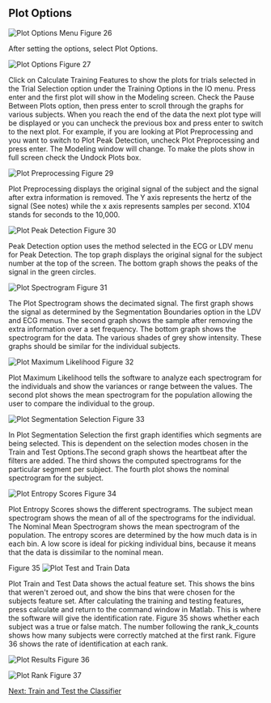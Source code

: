 ## Plot Options

![Plot Options Menu](images/fig26_menu_plot_options.png) Figure 26

After setting the options, select Plot Options.  

![Plot Options](images/fig27_plot_options.png) Figure 27

Click on Calculate Training Features to show the plots for trials selected in the Trial Selection option under the Training Options in the IO menu. Press enter and the first plot will show in the Modeling screen. Check the Pause Between Plots option, then press enter to scroll through the graphs for various subjects. When you reach the end of the data the next plot type will be displayed or you can uncheck the previous box and press enter to switch to the next plot. For example, if you are looking at Plot Preprocessing and you want to switch to Plot Peak Detection, uncheck Plot Preprocessing and press enter. The Modeling window will change. To make the plots show in full screen check the Undock Plots box. 

![Plot Preprocessing](images/fig29_plot_preprocessing.png) Figure 29

Plot Preprocessing displays the original signal of the subject and the signal after extra information is removed. The Y axis represents the hertz of the signal (See notes) while the x axis represents samples per second. X104  stands for seconds to the 10,000. 


![Plot Peak Detection](images/fig30_plot_peak_detection.png)
Figure 30

Peak Detection option uses the method selected in the ECG or LDV menu for Peak Detection. The top graph displays the original signal for the subject number at the top of the screen. The bottom graph shows the peaks of the signal in the green circles. 

![Plot Spectrogram](images/fig31_plot_spectrogram.png)
Figure 31

The Plot Spectrogram shows the decimated signal. The first graph shows the signal as determined by the Segmentation Boundaries option in the LDV and ECG menus. The second graph shows the sample after removing the extra information over a set frequency. The bottom graph shows the spectrogram for the data. The various shades of grey show intensity. These graphs should be similar for the individual subjects. 

![Plot Maximum Likelihood](images/fig32_plot_max_likelihood.png)
Figure 32

Plot Maximum Likelihood tells the software to analyze each spectrogram for the individuals and show the variances or range between the values. The second plot shows the mean spectrogram for the population allowing the user to compare the individual to the group. 


![Plot Segmentation Selection](images/fig33_plot_segmentation_selection.png)
Figure 33

In Plot Segmentation Selection the first graph identifies which segments are being selected. This is dependent on the selection modes chosen in the Train and Test Options.The second graph shows the heartbeat after the filters are added. The third shows the computed spectrograms for the particular segment per subject. The fourth plot shows the nominal spectrogram for the subject. 


![Plot Entropy Scores](images/fig34_plot_entropy_scores.png)
Figure 34

Plot Entropy Scores shows the different spectrograms. The subject mean spectrogram shows the mean of all of the spectrograms for the individual. The Nominal Mean Spectrogram shows the mean spectrogram of the population. The entropy scores are determined by the how much data is in each bin. A low score is ideal for picking individual bins, because it means that the data is dissimilar to the nominal mean. 

Figure 35
![Plot Test and Train Data](images/fig35_plot_train_test_data.png)

Plot Train and Test Data shows the actual feature set. This shows the bins that weren't zeroed out, and show the bins that were chosen for the subjects feature set.
After calculating the training and testing features, press calculate and return to the command window in Matlab. This is where the software will give the identification rate. Figure 35 shows whether each subject was a true or false match. The number following the rank_k_counts shows how many subjects were correctly matched at the first rank. Figure 36 shows the rate of identification at each rank.

![Plot Results](images/fig36_plot_results.png)
Figure 36

![Plot Rank](images/fig37_plot_rank.png)
Figure 37

[Next: Train and Test the Classifier](Train-Test.md)
